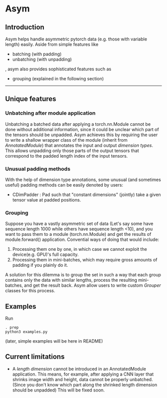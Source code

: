 # Asym

## Introduction 
Asym helps handle asymmetric pytorch data (e.g. those with variable length) easily. 
Aside from simple features like

* batching (with padding)
* unbatching (with unpadding)

, asym also provides sophisticated features such as  

* grouping (explained in the following section)



--------------------------------

## Unique features 
### Unbatching after module application  

Unbatching a batched data after applying a torch.nn.Module cannot be done without additional information, since it could be unclear which part of the tensors should be unpadded. Asym achieves this by requiring the user to write a shallow wrapper class of the module (inherit from *AnnotatedModule*) that annotates the input and output *dimension types*. This allows unpadding only those parts of the output tensors that correspond to the padded length index of the input tensors. 

### Unusual padding methods

With the help of dimension type annotations, some unusual (and sometimes useful) padding methods can be easily denoted by users: 
* CDimPadder : Pad such that "constant dimensions" (jointly) take a given tensor value at padded positions. 

### Grouping

Suppose you have a vastly asymmetric set of data (Let's say some have sequence length 1000 while others have sequence length <10), and you want to pass them to a module (torch.nn.Module) and get the results of module.forward() application. Convential ways of doing that would include:

1. Processing them one by one, in which case we cannot exploit the device(e.g. GPU)'s full capacity.
2. Processing them in mini-batches, which may require gross amounts of padding if you plainly do it.

A solution for this dilemma is to group the set in such a way that each group contains only the data with similar lengths, process the resulting mini-batches, and get the result back. 
Asym allow users to write custom *Grouper* classes for this process.

## Examples
Run
```
. prep
python3 examples.py
```
(later, simple examples will be here in README)

## Current limitations 

* A *length dimension* cannot be introduced in an AnnotatedModule application. This means, for example, after applying a CNN layer that shrinks image width and height, data cannot be properly unbatched. (Since you don't know which part along the shrinked length dimension should be unpadded) This will be fixed soon. 